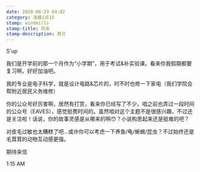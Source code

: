 ```yaml
---
date: 2020-06-29 04:02
category: 凌晨1点15
stamp: windmills
stamp-title: 风车
stamp-description: 荷兰
---
```


<p>
S'up

我们是开学前的那一个月作为“小学期”，用于考试&补实验课。看来你我假期都要复习啊，好好加油吧。

我的专业是电子科学，就是设计电路&芯片的，时不时也修一下家电（我们学院会帮附近居民义务维修）

你的公众号好厉害啊，居然有打赏，看来你已经写了不少。咱之前也弄过一段时间的公众号（EAVES），感觉挺费时间的。虽然咱对这个主题不是很感兴趣，不过还是关注啦！话说，你的故事灵感是从哪来的啊😯？小说构思起来还是挺难的吧？

对皮毛过敏也太糟糕了吧…或许你可以考虑一下养鱼/龟/蜥蜴/昆虫？不过始终还是毛茸茸的动物互动感更强。

期待来信


1:15 AM
</p>